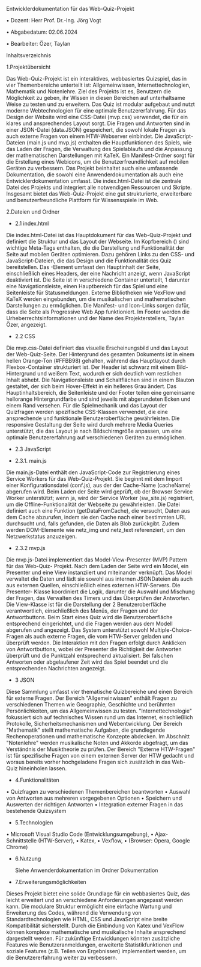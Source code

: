 Entwicklerdokumentation für das Web-Quiz-Projekt

• Dozent: Herr Prof. Dr.-Ing. Jörg Vogt

• Abgabedatum: 02.06.2024

• Bearbeiter: Özer, Taylan

Inhaltsverzeichnis

1.Projektübersicht

Das Web-Quiz-Projekt ist ein interaktives, webbasiertes Quizspiel, das in vier Themenbereiche unterteilt ist: Allgemeinwissen, Internettechnologien, Mathematik und Notenlehre. Ziel des Projekts ist es, Benutzern die Möglichkeit zu geben, ihr Wissen in diesen Bereichen auf unterhaltsame Weise zu testen und zu erweitern. Das Quiz ist modular aufgebaut und nutzt moderne Webtechnologien für eine optimale Benutzererfahrung. Für das Design der Website wird eine CSS-Datei (mvp.css) verwendet, die für ein klares und ansprechendes Layout sorgt. Die Fragen und Antworten sind in einer JSON-Datei (data.JSON)
gespeichert, die sowohl lokale Fragen als auch externe Fragen von einem HTW-Webserver einbindet. Die JavaScript-Dateien (main.js und mvp.js) enthalten die Hauptfunktionen des Spiels, wie das Laden der Fragen, die Verwaltung des Spielablaufs und die Anpassung der mathematischen Darstellungen mit KaTeX. Ein Manifest-Ordner sorgt für die Erstellung eines Webicons, um die Benutzerfreundlichkeit auf mobilen Geräten zu verbessern. Das Projekt beinhaltet auch eine umfassende Dokumentation, die
sowohl eine Anwenderdokumentation als auch eine Entwicklerdokumentation umfasst. Die index.html-Datei ist die zentrale Datei des Projekts und integriert alle notwendigen Ressourcen und Skripte. Insgesamt bietet das Web-Quiz-Projekt eine gut strukturierte, erweiterbare und benutzerfreundliche Plattform für Wissensspiele im Web.

2.Dateien und Ordner
  
- 2.1 index.html

Die index.html-Datei ist das Hauptdokument für das Web-Quiz-Projekt und definiert die Struktur und das Layout der Webseite. Im Kopfbereich (<head>) sind wichtige Meta-Tags enthalten, die die Darstellung und Funktionalität der Seite auf mobilen Geräten optimieren. Dazu gehören Links zu den CSS- und JavaScript-Dateien, die das Design und die Funktionalität des Quiz bereitstellen. Das <body>-Element umfasst den Hauptinhalt der Seite, einschließlich eines Headers, der eine Nachricht anzeigt, wenn JavaScript deaktiviert ist. Die Seite ist in verschiedene Container unterteilt, 1 darunter eine Navigationsleiste, einen Hauptbereich für das Spiel und eine Seitenleiste für Statusmeldungen. Externe Bibliotheken wie VexFlow und KaTeX werden eingebunden, um die musikalischen und mathematischen Darstellungen zu ermöglichen. Die Manifest- und Icon-Links sorgen dafür, dass die Seite als Progressive Web App funktioniert. Im Footer werden die Urheberrechtsinformationen und der Name des Projekterstellers, Taylan Özer, angezeigt.

- 2.2 CSS

Die mvp.css-Datei definiert das visuelle Erscheinungsbild und das Layout der Web-Quiz-Seite. Der Hintergrund des gesamten Dokuments ist in einem hellen Orange-Ton (#FFBB98) gehalten, während das Hauptlayout durch Flexbox-Container strukturiert ist. Der Header ist schwarz mit einem Bild-Hintergrund und weißem Text, wodurch er sich deutlich vom restlichen Inhalt abhebt. Die Navigationsleiste und Schaltflächen sind in einem Blauton gestaltet, der sich beim Hover-Effekt in ein helleres Grau ändert. Das Hauptinhaltsbereich, die Seitenleiste und der Footer teilen eine gemeinsame hellorange Hintergrundfarbe und sind jeweils mit abgerundeten Ecken und einem Rand versehen. Für die Spielmechanik und das Layout der Quizfragen werden spezifische CSS-Klassen verwendet, die eine ansprechende und funktionale Benutzeroberfläche gewährleisten. Die responsive Gestaltung der Seite wird durch mehrere Media Queries unterstützt, die das Layout je nach Bildschirmgröße anpassen, um eine optimale Benutzererfahrung auf verschiedenen Geräten zu ermöglichen.

- 2.3 JavaScript

- 2.3.1. main.js

Die main.js-Datei enthält den JavaScript-Code zur Registrierung eines Service Workers für das Web-Quiz-Projekt. Sie beginnt mit dem Import einer Konfigurationsdatei (conf.js), aus der der Cache-Name (cacheName) abgerufen wird. Beim Laden der Seite wird geprüft, ob der Browser Service Worker unterstützt; wenn ja, wird der Service Worker (sw_site.js) registriert, um die Offline-Funktionalität der Webseite zu gewährleisten. Die Datei definiert auch eine Funktion (getDataFromCache), die versucht, Daten aus dem Cache abzurufen, indem sie den Cache nach einer bestimmten URL durchsucht und, falls gefunden, die Daten als Blob zurückgibt. Zudem werden DOM-Elemente wie netz_img und netz_text referenziert, um den Netzwerkstatus anzuzeigen.  

- 2.3.2 mvp.js

Die mvp.js-Datei implementiert das Model-View-Presenter (MVP) Pattern für das Web-Quiz- Projekt. Nach dem Laden der Seite wird ein Model, ein Presenter und eine View instanziiert und miteinander verknüpft. Das Model verwaltet die Daten und lädt sie sowohl aus internen JSONDateien als auch aus externen Quellen, einschließlich eines externen HTW-Servers. Die Presenter-
Klasse koordiniert die Logik, darunter die Auswahl und Mischung der Fragen, das Verwalten des Timers und das Überprüfen der Antworten. Die View-Klasse ist für die Darstellung der 2 Benutzeroberfläche verantwortlich, einschließlich des Menüs, der Fragen und der Antwortbuttons. Beim Start eines Quiz wird die Benutzeroberfläche entsprechend eingerichtet, und die Fragen
werden aus dem Modell abgerufen und angezeigt. Das System unterstützt sowohl Multiple-Choice-Fragen als auch externe Fragen, die vom HTW-Server geladen und überprüft werden. Die Interaktion mit den Fragen erfolgt durch Anklicken von Antwortbuttons, wobei der Presenter die Richtigkeit der Antworten überprüft und die Punktzahl entsprechend aktualisiert. Bei falschen Antworten oder abgelaufener Zeit wird das Spiel beendet und die entsprechenden Nachrichten angezeigt.

- 3 JSON

Diese Sammlung umfasst vier thematische Quizbereiche und einen Bereich für externe Fragen. Der Bereich "Allgemeinwissen" enthält Fragen zu verschiedenen Themen wie Geographie, Geschichte und berühmten Persönlichkeiten, um das Allgemeinwissen zu testen. "Internettechnologie" fokussiert sich auf technisches Wissen rund um das Internet, einschließlich Protokolle,
Sicherheitsmechanismen und Webentwicklung. Der Bereich "Mathematik" stellt mathematische Aufgaben, die grundlegende Rechenoperationen und mathematische Konzepte abdecken. Im Abschnitt "Notenlehre" werden musikalische Noten und Akkorde abgefragt, um das Verständnis der Musiktheorie zu prüfen. Der Bereich "Externe HTW-Fragen" ist für spezifische Fragen von einem externen Server der HTW gedacht und woraus bereits vorher hochgeladene Fragen sich zusätzlich in das Web-Quiz hineinholen lassen.

- 4.Funktionalitäten

• Quizfragen zu verschiedenen Themenbereichen beantworten
• Auswahl von Antworten aus mehreren vorgegebenen Optionen
• Speichern und Auswerten der richtigen Antworten
• Integration externer Fragen in das bestehende Quizsystem

- 5.Technologien

• Microsoft Visual Studio Code (Entwicklungsumgebung),
• Ajax-Schnittstelle (HTW-Server),
• Katex,
• Vexflow,
• (Browser: Opera, Google Chrome)

- 6.Nutzung

  Siehe Anwenderdokumentation im Ordner Dokumentation

- 7.Erweiterungsmöglichkeiten

Dieses Projekt bietet eine solide Grundlage für ein webbasiertes Quiz, das leicht erweitert und an verschiedene Anforderungen angepasst werden kann. Die modulare Struktur ermöglicht eine einfache Wartung und Erweiterung des Codes, während die Verwendung von Standardtechnologien wie HTML, CSS und JavaScript eine breite Kompatibilität sicherstellt. Durch die Einbindung von Katex und VexFlow können komplexe mathematische und musikalische Inhalte ansprechend dargestellt werden. Für zukünftige Entwicklungen könnten zusätzliche Features wie Benutzeranmeldungen, erweiterte Statistikfunktionen und soziale Features (z.B. Teilen von Ergebnissen) implementiert werden, um die Benutzererfahrung weiter zu verbessern.
